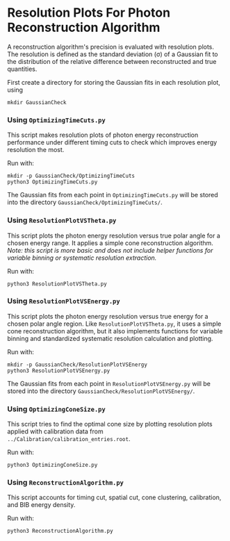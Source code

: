 # Resolution Plots For Photon Reconstruction Algorithm
A reconstruction algorithm's precision is evaluated with resolution plots. The resolution is defined as the standard deviation (σ) of a Gaussian fit to the distribution of the relative difference between reconstructed and true quantities.

First create a directory for storing the Gaussian fits in each resolution plot, using
```
mkdir GaussianCheck
```

### Using `OptimizingTimeCuts.py`
This script makes resolution plots of photon energy reconstruction performance under different timing cuts to check which improves energy resolution the most.

Run with:
```
mkdir -p GaussianCheck/OptimizingTimeCuts
python3 OptimizingTimeCuts.py
```
The Gaussian fits from each point in `OptimizingTimeCuts.py` will be stored into the directory `GaussianCheck/OptimizingTimeCuts/`.

### Using `ResolutionPlotVSTheta.py`
This script plots the photon energy resolution versus true polar angle for a chosen energy range. It applies a simple cone reconstruction algorithm.  
*Note: this script is more basic and does not include helper functions for variable binning or systematic resolution extraction.*

Run with:
```
python3 ResolutionPlotVSTheta.py
```

### Using `ResolutionPlotVSEnergy.py`
This script plots the photon energy resolution versus true energy for a chosen polar angle region. Like `ResolutionPlotVSTheta.py`, it uses a simple cone reconstruction algorithm, but it also implements functions for variable binning and standardized systematic resolution calculation and plotting.

Run with:
```
mkdir -p GaussianCheck/ResolutionPlotVSEnergy
python3 ResolutionPlotVSEnergy.py
```
The Gaussian fits from each point in `ResolutionPlotVSEnergy.py` will be stored into the directory `GaussianCheck/ResolutionPlotVSEnergy/`.

### Using `OptimizingConeSize.py`
This script tries to find the optimal cone size by plotting resolution plots applied with calibration data from `../Calibration/calibration_entries.root`.

Run with:
```
python3 OptimizingConeSize.py
```

### Using `ReconstructionAlgorithm.py`
This script accounts for timing cut, spatial cut, cone clustering, calibration, and BIB energy density.

Run with:
```
python3 ReconstructionAlgorithm.py
```